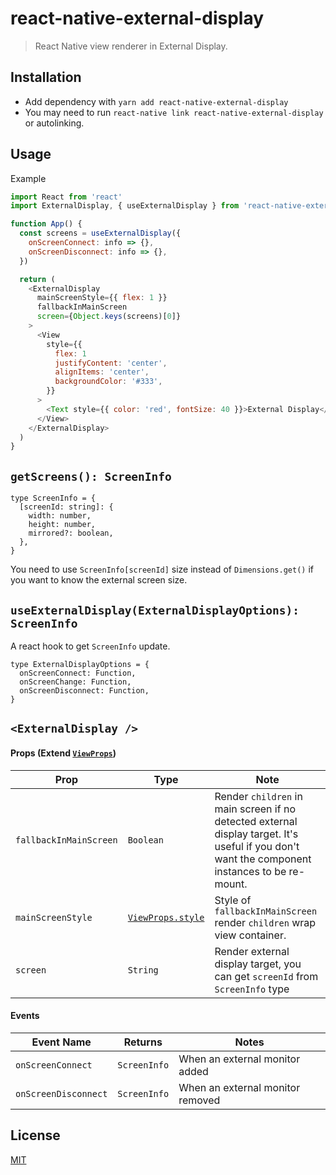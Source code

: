 # react-native-external-display

> React Native view renderer in External Display.

## Installation

- Add dependency with `yarn add react-native-external-display`
- You may need to run `react-native link react-native-external-display` or autolinking.

## Usage

Example

```js
import React from 'react'
import ExternalDisplay, { useExternalDisplay } from 'react-native-external-display'

function App() {
  const screens = useExternalDisplay({
    onScreenConnect: info => {},
    onScreenDisconnect: info => {},
  })

  return (
    <ExternalDisplay
      mainScreenStyle={{ flex: 1 }}
      fallbackInMainScreen
      screen={Object.keys(screens)[0]}
    >
      <View
        style={{
          flex: 1
          justifyContent: 'center',
          alignItems: 'center',
          backgroundColor: '#333',
        }}
      >
        <Text style={{ color: 'red', fontSize: 40 }}>External Display</Text>
      </View>
    </ExternalDisplay>
  )
}
```

## `getScreens(): ScreenInfo`

```flow
type ScreenInfo = {
  [screenId: string]: {
    width: number,
    height: number,
    mirrored?: boolean,
  },
}
```

You need to use `ScreenInfo[screenId]` size instead of `Dimensions.get()` if you want to know the external screen size.

## `useExternalDisplay(ExternalDisplayOptions): ScreenInfo`

A react hook to get `ScreenInfo` update.

```flow
type ExternalDisplayOptions = {
  onScreenConnect: Function,
  onScreenChange: Function,
  onScreenDisconnect: Function,
}
```

## `<ExternalDisplay />`

#### Props (Extend [`ViewProps`](https://reactnative.dev/docs/view#props))

| Prop                   | Type                                                                     | Note                                                                                                                                           |
| ---------------------- | ------------------------------------------------------------------------ | ---------------------------------------------------------------------------------------------------------------------------------------------- |
| `fallbackInMainScreen` | `Boolean`                                                                | Render `children` in main screen if no detected external display target. It's useful if you don't want the component instances to be re-mount. |
| `mainScreenStyle`      | [`ViewProps.style`](https://reactnative.dev/docs/view-style-props#props) | Style of `fallbackInMainScreen` render `children` wrap view container.                                                                         |
| `screen`               | `String`                                                                 | Render external display target, you can get `screenId` from `ScreenInfo` type                                                                  |

#### Events

| Event Name           | Returns      | Notes                            |
| -------------------- | ------------ | -------------------------------- |
| `onScreenConnect`    | `ScreenInfo` | When an external monitor added   |
| `onScreenDisconnect` | `ScreenInfo` | When an external monitor removed |

## License

[MIT](https://github.com/mybigday/react-native-external-display/blob/master/LICENSE.md)
